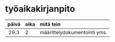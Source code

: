 # työaikakirjanpito

| päivä | aika | mitä tein |
| :----:|:-----| :------|
| 29.3  | 2    | määrittelydokumentointi yms. |
